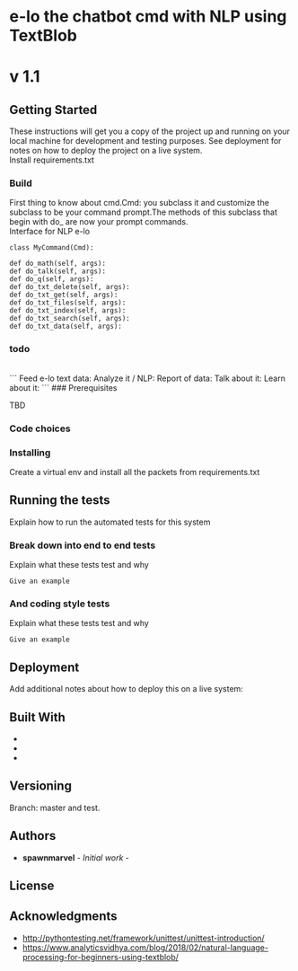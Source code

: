 # e-lo the chatbot cmd with NLP using TextBlob
# v 1.1
## Getting Started
These instructions will get you a copy of the project up and running on your local machine for development and testing purposes. See deployment for notes on how to deploy the project on a live system.
<br>
Install requirements.txt
<br>
### Build
First thing to know about cmd.Cmd: you subclass it and customize the subclass to be your command prompt.The methods of this subclass that begin with do_ are now your prompt commands.
<br>
Interface for NLP e-lo
```
class MyCommand(Cmd):

def do_math(self, args):
def do_talk(self, args):
def do_q(self, args):
def do_txt_delete(self, args):
def do_txt_get(self, args):
def do_txt_files(self, args):
def do_txt_index(self, args):
def do_txt_search(self, args):
def do_txt_data(self, args):
```
### todo
<br>
```
Feed e-lo text data:
Analyze it / NLP:
Report of data:
Talk about it:
Learn about it:
```
### Prerequisites

TBD

### Code choices

### Installing

Create a virtual env and install all the packets from requirements.txt
## Running the tests
Explain how to run the automated tests for this system
### Break down into end to end tests
Explain what these tests test and why

```
Give an example
```
### And coding style tests
Explain what these tests test and why
```
Give an example
```
## Deployment
Add additional notes about how to deploy this on a live system:


## Built With

*
*
*


## Versioning
Branch: master and test.


## Authors

* **spawnmarvel** - *Initial work* - 


## License


## Acknowledgments

* http://pythontesting.net/framework/unittest/unittest-introduction/
* https://www.analyticsvidhya.com/blog/2018/02/natural-language-processing-for-beginners-using-textblob/














